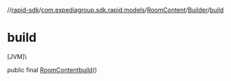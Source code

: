 //[rapid-sdk](../../../../index.md)/[com.expediagroup.sdk.rapid.models](../../index.md)/[RoomContent](../index.md)/[Builder](index.md)/[build](build.md)

# build

[JVM]\

public final [RoomContent](../index.md)[build](build.md)()
